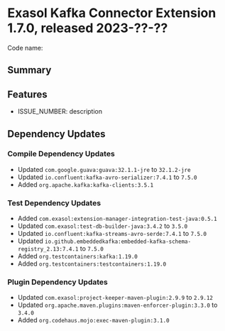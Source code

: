 # Exasol Kafka Connector Extension 1.7.0, released 2023-??-??

Code name:

## Summary

## Features

* ISSUE_NUMBER: description

## Dependency Updates

### Compile Dependency Updates

* Updated `com.google.guava:guava:32.1.1-jre` to `32.1.2-jre`
* Updated `io.confluent:kafka-avro-serializer:7.4.1` to `7.5.0`
* Added `org.apache.kafka:kafka-clients:3.5.1`

### Test Dependency Updates

* Added `com.exasol:extension-manager-integration-test-java:0.5.1`
* Updated `com.exasol:test-db-builder-java:3.4.2` to `3.5.0`
* Updated `io.confluent:kafka-streams-avro-serde:7.4.1` to `7.5.0`
* Updated `io.github.embeddedkafka:embedded-kafka-schema-registry_2.13:7.4.1` to `7.5.0`
* Added `org.testcontainers:kafka:1.19.0`
* Added `org.testcontainers:testcontainers:1.19.0`

### Plugin Dependency Updates

* Updated `com.exasol:project-keeper-maven-plugin:2.9.9` to `2.9.12`
* Updated `org.apache.maven.plugins:maven-enforcer-plugin:3.3.0` to `3.4.0`
* Added `org.codehaus.mojo:exec-maven-plugin:3.1.0`

